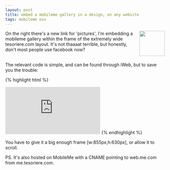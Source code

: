 ```yaml
--- 
layout: post
title: embed a mobileme gallery in a design, on any website
tags: mobileme osx
---
```

<img src="http://tesoriere.com/images/assets/2009/4/12/mobileme.png" style="height:80px;width:auto;float:right;margin-left:10px" /> On the right there's a new link for 'pictures', I'm embedding a mobileme gallery within the frame of the extremely wide tesoriere.com layout. It's not thaaaat terrible, but honestly, don't most people use facebook now?<br /><br />

The relevant code is simple, and can be found through iWeb, but to save you the trouble:

{% highlight html %}
<iframe src="http://gallery.me.com/<username>" frameborder="0" scrolling="no">
</iframe>
{% endhighlight %}

You have to give it a big enough frame [w:855px,h:630px], or allow it to scroll. 

PS. It's also hosted on MobileMe with a CNAME pointing to web.me.com from me.tesoriere.com.




